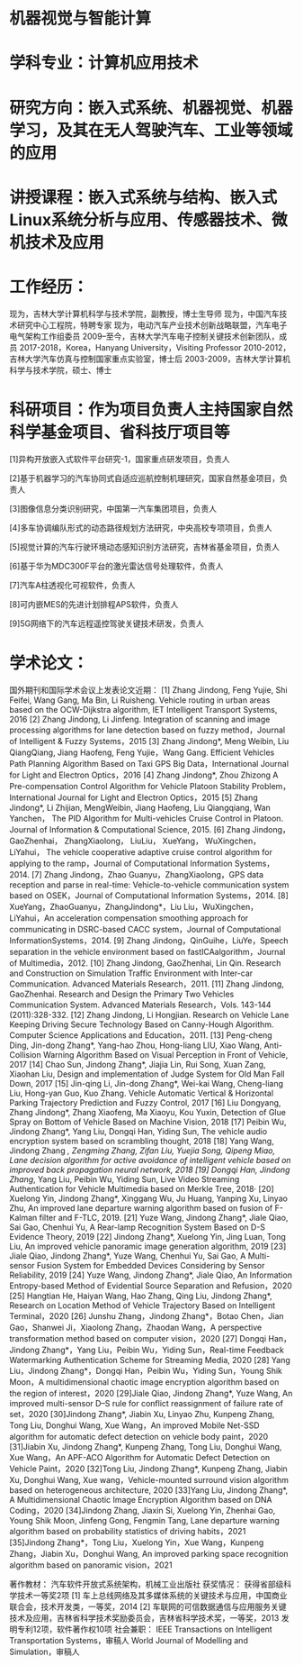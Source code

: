 # 机器视觉与智能计算
# 学科专业：计算机应用技术
# 研究方向：嵌入式系统、机器视觉、机器学习，及其在无人驾驶汽车、工业等领域的应用
# 讲授课程：嵌入式系统与结构、嵌入式Linux系统分析与应用、传感器技术、微机技术及应用
# 工作经历：
现为，吉林大学计算机科学与技术学院，副教授，博士生导师
现为，中国汽车技术研究中心工程院，特聘专家
现为，电动汽车产业技术创新战略联盟，汽车电子电气架构工作组委员
2009–至今，吉林大学汽车电子控制关键技术创新团队，成员
2017-2018，Korea，Hanyang University，Visiting Professor
2010-2012，吉林大学汽车仿真与控制国家重点实验室，博士后
2003-2009，吉林大学计算机科学与技术学院，硕士、博士
# 科研项目：作为项目负责人主持国家自然科学基金项目、省科技厅项目等
[1]异构开放嵌入式软件平台研究-1，国家重点研发项目，负责人

[2]基于机器学习的汽车协同式自适应巡航控制机理研究，国家自然基金项目，负责人

[3]图像信息分类识别研究，中国第一汽车集团项目，负责人

[4]多车协调编队形式的动态路径规划方法研究，中央高校专项项目，负责人

[5]视觉计算的汽车行驶环境动态感知识别方法研究，吉林省基金项目，负责人

[6]基于华为MDC300F平台的激光雷达信号处理软件，负责人

[7]汽车A柱透视化可视软件，负责人

[8]可内嵌MES的先进计划排程APS软件，负责人

[9]5G网络下的汽车远程遥控驾驶关键技术研发，负责人
# 学术论文：
国外期刊和国际学术会议上发表论文近期：
[1] Zhang Jindong, Feng Yujie, Shi Feifei, Wang Gang, Ma Bin, Li Ruisheng. Vehicle routing in urban areas based on the OCW-Dijkstra algorithm, IET Intelligent Transport Systems, 2016
[2] Zhang Jindong, Li Jinfeng. Integration of scanning and image processing algorithms for lane detection based on fuzzy method，Journal of Intelligent & Fuzzy Systems，2015
[3] Zhang Jindong*, Meng Weibin, Liu QiangQiang, Jiang Haofeng, Feng Yujie，Wang Gang. Efficient Vehicles Path Planning Algorithm Based on Taxi GPS Big Data，International Journal for Light and Electron Optics，2016
[4] Zhang Jindong*, Zhou Zhizong A Pre-compensation Control Algorithm for Vehicle Platoon Stability Problem，International Journal for Light and Electron Optics，2015
[5] Zhang Jindong*, Li Zhijian, MengWeibin, Jiang Haofeng, Liu Qiangqiang, Wan Yanchen， The PID Algorithm for Multi-vehicles Cruise Control in Platoon. Journal of Information & Computational Science, 2015.
[6] Zhang Jindong， GaoZhenhai， ZhangXiaolong， LiuLiu， XueYang， WuXingchen， LiYahui， The vehicle cooperative adaptive cruise control algorithm for applying to the ramp，Journal of Computational Information Systems，2014.
[7] Zhang Jindong，Zhao Guanyu，ZhangXiaolong，GPS data reception and parse in real-time: Vehicle-to-vehicle communication system based on OSEK，Journal of Computational Information Systems，2014.
[8] XueYang，ZhaoGuanyu，ZhangJindong*，Liu Liu，WuXingchen， LiYahui，An acceleration compensation smoothing approach for communicating in DSRC-based CACC system，Journal of Computational InformationSystems，2014.
[9] Zhang Jindong，QinGuihe，LiuYe，Speech separation in the vehicle environment based on fastICAalgorithm，Journal of Multimedia，2012.
[10] Zhang Jindong, GaoZhenhai, Lin Qin. Research and Construction on Simulation Traffic Environment with Inter-car Communication. Advanced Materials Research，2011.
[11] Zhang Jindong, GaoZhenhai. Research and Design the Primary Two Vehicles Communication System. Advanced Materials Research，Vols. 143-144 (2011):328-332.
[12] Zhang Jindong, Li Hongjian. Research on Vehicle Lane Keeping Driving Secure Technology Based on Canny-Hough Algorithm. Computer Science Applications and Education，2011.
[13] Peng-cheng Ding, Jin-dong Zhang*, Yang-hao Zhou, Hong-liang LIU, Xiao Wang, Anti-Collision Warning Algorithm Based on Visual Perception in Front of Vehicle, 2017
[14] Chao Sun, Jindong Zhang*, Jiajia Lin, Rui Song, Xuan Zang, Xiaohan Liu, Design and implementation of Judge System for Old Man Fall Down, 2017
[15] Jin-qing Li, Jin-dong Zhang*, Wei-kai Wang, Cheng-liang Liu, Hong-yan Guo, Kuo Zhang. Vehicle Automatic Vertical & Horizontal Parking Trajectory Prediction and Fuzzy Control, 2017
[16] Liu Dongyang, Zhang Jindong*, Zhang Xiaofeng, Ma Xiaoyu, Kou Yuxin, Detection of Glue Spray on Bottom of Vehicle Based on Machine Vision, 2018
[17] Peibin Wu, Jindong Zhang*, Yang Liu, Dongqi Han, Yiding Sun, The vehicle audio encryption system based on scrambling thought, 2018
[18] Yang Wang, Jindong Zhang *, Zengming Zhang, Zifan Liu, Yuejia Song, Qipeng Miao, Lane decision algorithm for active avoidance of intelligent vehicle based on improved back propagation neural network, 2018
[19] Dongqi Han, Jindong Zhang*, Yang Liu, Peibin Wu, Yiding Sun, Live Video Streaming Authentication for Vehicle Multimedia based on Merkle Tree, 2018·
[20] Xuelong Yin, Jindong Zhang*, Xinggang Wu, Ju Huang, Yanping Xu, Linyao Zhu, An improved lane departure warning algorithm based on fusion of F-Kalman filter and F-TLC, 2019.
[21] Yuze Wang, Jindong Zhang*, Jiale Qiao, Sai Gao, Chenhui Yu, A Rear-lamp Recognition System Based on D-S Evidence  Theory, 2019
[22] Jindong Zhang*, Xuelong Yin, Jing Luan, Tong Liu, An improved vehicle panoramic image generation algorithm, 2019
[23] Jiale Qiao, Jindong Zhang*, Yuze Wang, Chenhui Yu, Sai Gao, A Multi-sensor Fusion System for Embedded Devices  Considering by Sensor Reliability, 2019
[24] Yuze Wang, Jindong Zhang*, Jiale Qiao, An Information Entropy-based Method of Evidential Source Separation and Refusion，2020
[25] Hangtian He, Haiyan Wang, Hao Zhang, Qing Liu, Jindong Zhang*, Research on Location Method of Vehicle Trajectory Based on Intelligent Terminal，2020
[26] Junshu Zhang，Jindong Zhang*，Botao Chen，Jian Gao，Shanwei Ji，Xiaolong Zhang，Zhaodan Wang，A perspective transformation method based on computer vision，2020
[27] Dongqi Han，Jindong Zhang*，Yang Liu，Peibin Wu，Yiding Sun，Real-time Feedback Watermarking Authentication Scheme for Streaming Media, 2020
[28] Yang Liu，Jindong Zhang*，Dongqi Han，Peibin Wu，Yiding Sun，Young Shik Moon，A multidimensional chaotic image encryption algorithm based on the region of interest，2020
[29]Jiale Qiao, Jindong Zhang*, Yuze Wang, An improved multi-sensor D–S rule for conflict reassignment of failure rate of set，2020
[30]Jindong Zhang*, Jiabin Xu, Linyao Zhu, Kunpeng Zhang, Tong Liu, Donghui Wang, Xue Wang，An improved Mobile Net-SSD algorithm for automatic defect detection on vehicle body paint，2020
[31]Jiabin Xu, Jindong Zhang*, Kunpeng Zhang, Tong Liu, Donghui Wang, Xue Wang，An APF-ACO Algorithm for Automatic Defect Detection on Vehicle Paint，2020
[32]Tong Liu, Jindong Zhang*, Kunpeng Zhang, Jiabin Xu, Donghui Wang, Xue wang，Vehicle-mounted surround vision algorithm based on heterogeneous architecture, 2020
[33]Yang Liu, Jindong Zhang*, A Multidimensional Chaotic Image Encryption Algorithm based on DNA Coding，2020
[34]Jindong Zhang, Jiaxin Si, Xuelong Yin, Zhenhai Gao, Young Shik Moon, Jinfeng Gong, Fengmin Tang, Lane departure warning algorithm based on probability statistics of driving habits，2021
[35]Jindong Zhang*，Tong Liu，Xuelong Yin，Xue Wang，Kunpeng Zhang，Jiabin Xu，Donghui Wang, An improved parking space recognition algorithm based on panoramic vision，2021

著作教材：
汽车软件开放式系统架构，机械工业出版社
获奖情况：
获得省部级科学技术一等奖2项
[1] 车上总线网络及其多媒体系统的关键技术与应用，中国商业联合会，技术开发类，一等奖，2014
[2] 车联网的可信数据通信与应用服务关键技术及应用，吉林省科学技术奖励委员会，吉林省科学技术奖，一等奖，2013
发明专利12项，软件著作权10项
社会兼职：
IEEE Transactions on Intelligent Transportation Systems，审稿人
World Journal of Modelling and Simulation，审稿人
